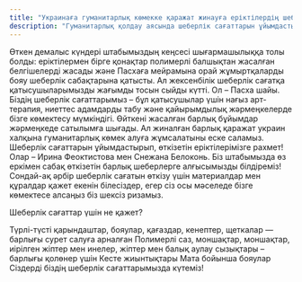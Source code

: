 ```yaml
---
title: "Украинаға гуманитарлық көмекке қаражат жинауға еріктілердің шеберлік сағаттары қалай көмектеседі?"
description: "Гуманитарлық қолдау аясында шеберлік сағаттарын ұйымдастыру жақсы дәстүрге айналды. Бұл тек ниеттес адамдардың бас қосуы ғана емес, бір мақсатпен жұдырықтай жұмылған еріктілердің украин халқына гуманитарлық көмек көрсетуінің бір тәсілі"
---
```


Өткен демалыс күндері штабымыздың кеңсесі шығармашылыққа толы болды: еріктілермен бірге қонақтар  полимерлі балшықтан жасалған белгішелерді жасады және Пасхаға мейрамына орай жұмыртқаларды бояу шеберлік сабақтарына қатысты. Ал жексенбілік шеберлік сағатқа қатысушыларымызды жағымды тосын сыйды күтті. Ол – Пасха шайы.
Біздің шеберлік сағаттарымыз – бұл қатысушылар үшін нағыз арт-терапия, ниеттес адамдарды табу және қайырымдылық жәрмеңкелерде  бізге көмектесу мүмкіндігі. Өйткені жасалған барлық бұйымдар жәрмеңкеде сатылымға шығады. Ал жиналған барлық қаражат украин халқына гуманитарлық көмек алуға жұмсалатыны еске саламыз.
Шеберлік сағаттарын ұйымдастырып, өткізетін еріктілерімізге рахмет! Олар – Ирина Феоктистова мен Снежана Белоконь. Біз штабымызда өз еркімен сабақ өткізетін барлық шеберлерге алғысымызды білдіреміз!
Сондай-ақ әрбір шеберлік сағатын өткізу үшін материалдар мен құралдар қажет екенін білесіздер, егер сіз осы мәселеде бізге көмектесе алсаңыз біз шексіз ризамыз.

Шеберлік сағаттар үшін не қажет?

Түрлі-түсті қарындаштар, бояулар, қағаздар, кенептер, щеткалар — барлығы сурет салуға арналған
Полимерлі саз, моншақтар, моншақтар, иірілген жіптер мен инелер, жіптер мен балық аулау сызықтары –  барлығы қолөнер үшін
Кесте жиынтықтары
Мата бойынша бояулар
Сіздерді біздің шеберлік сағаттарымызда күтеміз!
